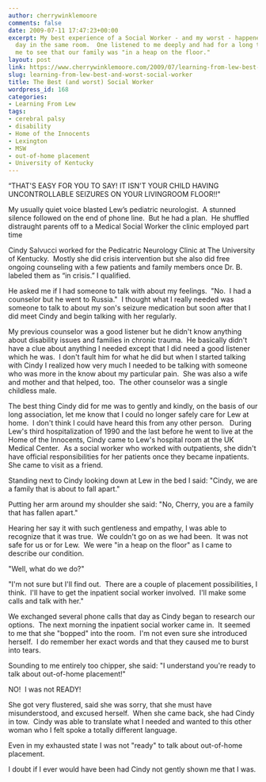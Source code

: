 ```yaml
---
author: cherrywinklemoore
comments: false
date: 2009-07-11 17:47:23+00:00
excerpt: My best experience of a Social Worker - and my worst - happened on the same
  day in the same room.  One listened to me deeply and had for a long time; she helped
  me to see that our family was "in a heap on the floor."
layout: post
link: https://www.cherrywinklemoore.com/2009/07/learning-from-lew-best-and-worst-social-worker/
slug: learning-from-lew-best-and-worst-social-worker
title: The Best (and worst) Social Worker
wordpress_id: 168
categories:
- Learning From Lew
tags:
- cerebral palsy
- disability
- Home of the Innocents
- Lexington
- MSW
- out-of-home placement
- University of Kentucky
---
```


“THAT'S EASY FOR YOU TO SAY! IT ISN'T YOUR CHILD HAVING UNCONTROLLABLE SEIZURES ON YOUR LIVINGROOM FLOOR!!"

My usually quiet voice blasted Lew’s pediatric neurologist.  A stunned silence followed on the end of phone line.  But he had a plan.  He shuffled distraught parents off to a Medical Social Worker the clinic employed part time

Cindy Salvucci worked for the Pedicatric Neurology Clinic at The University of Kentucky.  Mostly she did crisis intervention but she also did free ongoing counseling with a few patients and family members once Dr. B. labeled them as “in crisis.” I qualified.

He asked me if I had someone to talk with about my feelings.  "No.  I had a counselor but he went to Russia."  I thought what I really needed was someone to talk to about my son's seizure medication but soon after that I did meet Cindy and begin talking with her regularly.

My previous counselor was a good listener but he didn't know anything about disability issues and families in chronic trauma.  He basically didn't have a clue about anything I needed except that I did need a good listener which he was.  I don't fault him for what he did but when I started talking with Cindy I realized how very much I needed to be talking with someone who was more in the know about my particular pain.  She was also a wife and mother and that helped, too.  The other counselor was a single childless male.

The best thing Cindy did for me was to gently and kindly, on the basis of our long association, let me know that I could no longer safely care for Lew at home.  I don't think I could have heard this from any other person.   During Lew's third hospitalization of 1990 and the last before he went to live at the Home of the Innocents, Cindy came to Lew's hospital room at the UK Medical Center.  As a social worker who worked with outpatients, she didn't have official responsibilities for her patients once they became inpatients.  She came to visit as a friend.

Standing next to Cindy looking down at Lew in the bed I said: "Cindy, we are a family that is about to fall apart."

Putting her arm around my shoulder she said: "No, Cherry, you are a family that has fallen apart."

Hearing her say it with such gentleness and empathy, I was able to recognize that it was true.  We couldn't go on as we had been.  It was not safe for us or for Lew.  We were "in a heap on the floor" as I came to describe our condition.

"Well, what do we do?"

"I'm not sure but I'll find out.  There are a couple of placement possibilities, I think.  I'll have to get the inpatient social worker involved.  I'll make some calls and talk with her."

We exchanged several phone calls that day as Cindy began to research our options.  The next morning the inpatient social worker came in.  It seemed to me that she "bopped" into the room.  I'm not even sure she introduced herself.  I do remember her exact words and that they caused me to burst into tears.

Sounding to me entirely too chipper, she said: "I understand you're ready to talk about out-of-home placement!"

NO!  I was not READY!

She got very flustered, said she was sorry, that she must have misunderstood, and excused herself.  When she came back, she had Cindy in tow.  Cindy was able to translate what I needed and wanted to this other woman who I felt spoke a totally different language.

Even in my exhausted state I was not "ready" to talk about out-of-home placement.

I doubt if I ever would have been had Cindy not gently shown me that I was.
